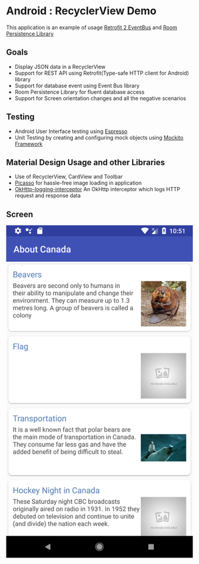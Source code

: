 Android : RecyclerView Demo
============================
This application is an example of usage [Retrofit 2](http://square.github.io/retrofit/),[EventBus](http://greenrobot.org/eventbus/) and 
[Room Persistence Library](https://developer.android.com/topic/libraries/architecture/room)


Goals
--------
- Display JSON data in a RecyclerView 
- Support for REST API using Retrofit(Type-safe HTTP client for Android) library
- Support for database event using Event Bus library
- Room Persistence Library for fluent database access
- Support for Screen orientation changes and all the negative scenarios  


Testing 
--------
- Android User Interface testing using [Espresso](https://developer.android.com/training/testing/espresso/)
- Unit Testing by creating and configuring mock objects using [Mockito Framework](https://github.com/mockito/mockito)


Material Design Usage and other Libraries
------------------------------------------
- Use of RecyclerView, CardView and Toolbar
- [Picasso](http://square.github.io/picasso/) for hassle-free image loading in application
- [OkHttp-logging-interceptor](https://github.com/square/okhttp/tree/master/okhttp-logging-interceptor) An OkHttp interceptor which logs HTTP request and response data


Screen
---------
<img style="display: block; margin-left: auto; margin-right: auto;" src="recyclerview_screen.png">